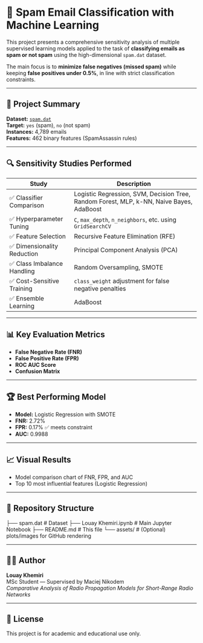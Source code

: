# 📧 Spam Email Classification with Machine Learning

This project presents a comprehensive sensitivity analysis of multiple supervised learning models applied to the task of **classifying emails as spam or not spam** using the high-dimensional `spam.dat` dataset.

The main focus is to **minimize false negatives (missed spam)** while keeping **false positives under 0.5%**, in line with strict classification constraints.

---

## 🧪 Project Summary

**Dataset:** [`spam.dat`](https://spamassassin.apache.org/)  
**Target:** `yes` (spam), `no` (not spam)  
**Instances:** 4,789 emails  
**Features:** 462 binary features (SpamAssassin rules)

---

## 🔍 Sensitivity Studies Performed

| Study | Description |
|-------|-------------|
| ✅ Classifier Comparison | Logistic Regression, SVM, Decision Tree, Random Forest, MLP, k-NN, Naive Bayes, AdaBoost |
| ✅ Hyperparameter Tuning | `C`, `max_depth`, `n_neighbors`, etc. using `GridSearchCV` |
| ✅ Feature Selection | Recursive Feature Elimination (RFE) |
| ✅ Dimensionality Reduction | Principal Component Analysis (PCA) |
| ✅ Class Imbalance Handling | Random Oversampling, SMOTE |
| ✅ Cost-Sensitive Training | `class_weight` adjustment for false negative penalties |
| ✅ Ensemble Learning | AdaBoost |

---

## 📊 Key Evaluation Metrics

- **False Negative Rate (FNR)**  
- **False Positive Rate (FPR)**  
- **ROC AUC Score**  
- **Confusion Matrix**

---

## 🏆 Best Performing Model

- **Model:** Logistic Regression with SMOTE  
- **FNR:** 2.72%  
- **FPR:** 0.17% ✅ meets constraint  
- **AUC:** 0.9988

---

## 📈 Visual Results

- Model comparison chart of FNR, FPR, and AUC
- Top 10 most influential features (Logistic Regression)

---

## 📁 Repository Structure

├── spam.dat # Dataset
├── Louay Khemiri.ipynb # Main Jupyter Notebook
├── README.md # This file
└── assets/ # (Optional) plots/images for GitHub rendering


---

## 🧑‍💻 Author

**Louay Khemiri**  
MSc Student — Supervised by Maciej Nikodem  
*Comparative Analysis of Radio Propagation Models for Short-Range Radio Networks*

---

## 📜 License

This project is for academic and educational use only.

